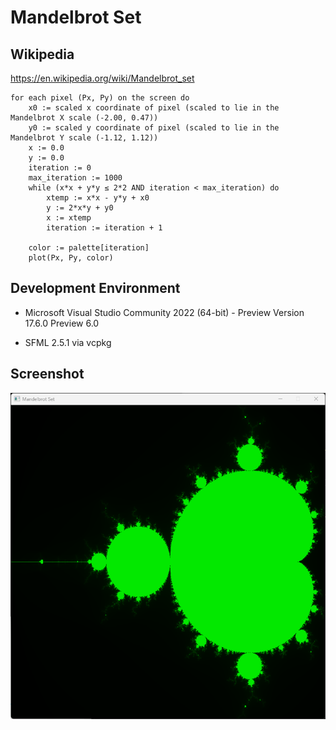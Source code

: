 # Mandelbrot Set

## Wikipedia

https://en.wikipedia.org/wiki/Mandelbrot_set

```
for each pixel (Px, Py) on the screen do
    x0 := scaled x coordinate of pixel (scaled to lie in the Mandelbrot X scale (-2.00, 0.47))
    y0 := scaled y coordinate of pixel (scaled to lie in the Mandelbrot Y scale (-1.12, 1.12))
    x := 0.0
    y := 0.0
    iteration := 0
    max_iteration := 1000
    while (x*x + y*y ≤ 2*2 AND iteration < max_iteration) do
        xtemp := x*x - y*y + x0
        y := 2*x*y + y0
        x := xtemp
        iteration := iteration + 1
    
    color := palette[iteration]
    plot(Px, Py, color)
```

## Development Environment

- Microsoft Visual Studio Community 2022 (64-bit) - Preview
Version 17.6.0 Preview 6.0

- SFML 2.5.1 via vcpkg

## Screenshot

![screenshot](Screenshot.png)
